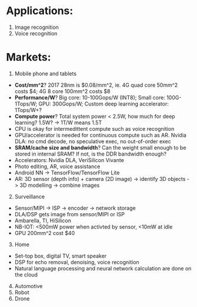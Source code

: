 # Applications:
1. Image recognition
2. Voice recognition

# Markets:
1. Mobile phone and tablets
- **Cost/mm^2**? 2017 28nm is $0.08/mm^2, ie. 4G quad core 50mm^2 costs $4; 4G 8 core 100mm^2 costs $8
- **Performance/W**? Big core: 10-100Gops/W (INT8); Small core: 100G-1Tops/W; GPU: 300Gops/W; Custom deep learning accelerator: 1Tops/W+?
- **Compute power**? Total system power < 2.5W, how much for deep learning? 1.5W? -> 1T/W means 1.5T
- CPU is okay for intermedittent compute such as voice recognition
- GPU/accelerator is needed for continuous compute such as AR. Nvidia DLA: no cmd decode, no speculative exec, no out-of-order exec
- **SRAM/cache size and bandwidth**? Can the weight small enough to be stored in internal SRAM? If not, is the DDR bandwidth enough?
- Accelerators: Nvidia DLA, VeriSilicon Vivante
- Photo editing, AR, voice assistance
- Android NN -> TensorFlow/TensorFlow Lite
- AR: 3D sensor (depth info) + camera (2D image) -> identify 3D objects -> 3D modelling -> combine images

2. Surveillance
- Sensor/MIPI -> ISP -> encoder -> network storage
- DLA/DSP gets image from sensor/MIPI or ISP
- Ambarella, TI, HiSilicon
- NB-IOT: <500mW power when activted by sensor, <10mW at idle
- GPU 200mm^2 cost $40

3. Home
- Set-top box, digital TV, smart speaker
- DSP for echo removal, denoising, voice recognition
- Natural language processing and neural network calculation are done on the cloud

4. Automotive
5. Robot
6. Drone
